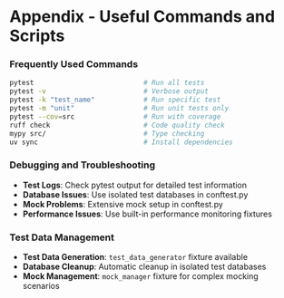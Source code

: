 # Appendix - Useful Commands and Scripts

### Frequently Used Commands

```bash
pytest                           # Run all tests
pytest -v                        # Verbose output
pytest -k "test_name"            # Run specific test
pytest -m "unit"                 # Run unit tests only
pytest --cov=src                 # Run with coverage
ruff check                       # Code quality check
mypy src/                        # Type checking
uv sync                          # Install dependencies
```

### Debugging and Troubleshooting

- **Test Logs**: Check pytest output for detailed test information
- **Database Issues**: Use isolated test databases in conftest.py
- **Mock Problems**: Extensive mock setup in conftest.py
- **Performance Issues**: Use built-in performance monitoring fixtures

### Test Data Management

- **Test Data Generation**: `test_data_generator` fixture available
- **Database Cleanup**: Automatic cleanup in isolated test databases
- **Mock Management**: `mock_manager` fixture for complex mocking scenarios
